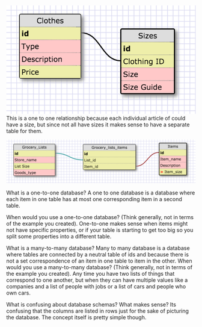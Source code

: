 ![One-to-one](imgs/one_to_one.png)
This is a one to one relationship because each individual article of could have a size, but since not all have sizes it makes sense to have a separate table for them.

![Many-to-many](imgs/many_to_many.png)

What is a one-to-one database?
A one to one database is a database where each item in one table has at most one corresponding item in a second table.

When would you use a one-to-one database? (Think generally, not in terms of the example you created).
One-to-one makes sense when items might not have specific properties, or if your table is starting to get too big so you split some properties into a different table.

What is a many-to-many database?
Many to many database is a database where tables are connected by a neutral table of ids and because there is not a set correspondence of an item in one table to item in the other.
When would you use a many-to-many database? (Think generally, not in terms of the example you created).
Any time you have two lists of things that correspond to one another, but when they can have multiple values like a companies and a list of people with jobs or a list of cars and people who own cars.

What is confusing about database schemas? What makes sense?
Its confusing that the columns are listed in rows just for the sake of picturing the database. The concept itself is pretty simple though.
